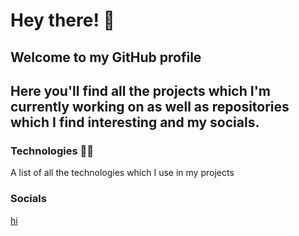 # Hey there! 👋
## Welcome to my GitHub profile
## Here you'll find all the projects which I'm currently working on as well as repositories which I find interesting and my socials.

### Technologies 👨‍💻
A list of all the technologies which I use in my projects

### Socials 
[hi](hi)